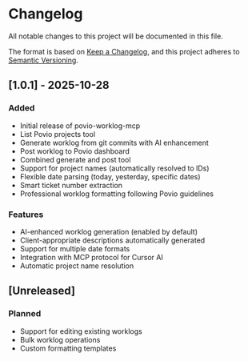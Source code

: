 # Changelog

All notable changes to this project will be documented in this file.

The format is based on [Keep a Changelog](https://keepachangelog.com/en/1.0.0/),
and this project adheres to [Semantic Versioning](https://semver.org/spec/v2.0.0.html).

## [1.0.1] - 2025-10-28

### Added
- Initial release of povio-worklog-mcp
- List Povio projects tool
- Generate worklog from git commits with AI enhancement
- Post worklog to Povio dashboard
- Combined generate and post tool
- Support for project names (automatically resolved to IDs)
- Flexible date parsing (today, yesterday, specific dates)
- Smart ticket number extraction
- Professional worklog formatting following Povio guidelines

### Features
- AI-enhanced worklog generation (enabled by default)
- Client-appropriate descriptions automatically generated
- Support for multiple date formats
- Integration with MCP protocol for Cursor AI
- Automatic project name resolution

## [Unreleased]

### Planned
- Support for editing existing worklogs
- Bulk worklog operations
- Custom formatting templates


